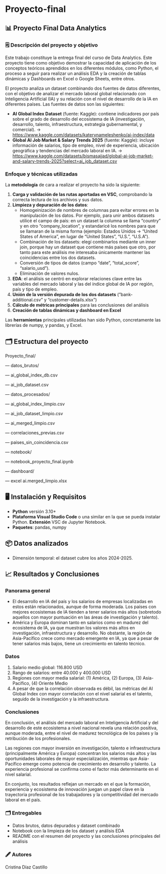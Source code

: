 # Proyecto-final

## 📊 Proyecto Final Data Analytics

### 🗒️ Descripción del proyecto y objetivo

Este trabajo constituye la entrega final del curso de Data Analytics. Este proyecto tiene como objetivo demostrar la capacidad de aplicación de los conceptos teóricos aprendidos en los diferentes módulos, como Python, el proceso a seguir para realizar un análisis EDA y la creación de tablas dinámicas y Dashboards en Excel o Google Sheets, entre otros.

El proyecto analiza un dataset combinando dos fuentes de datos diferentes, con el objetivo de analizar el mercado laboral global relacionado con Inteligencia Artificial (IA) y su relación con el nivel de desarrollo de la IA en diferentes países. Las fuentes de datos son las siguientes:

- **AI Global Index Dataset** (fuente: Kaggle): contiene indicadores por país sobre el grado de desarrollo del ecosistema de IA (investigación, desarrollo, talento, infraestructura, estrategia gubernamental, y comercial). → https://www.kaggle.com/datasets/katerynameleshenko/ai-index/data
- **Global AI Job Market & Salary Trends 2025** (fuente: Kaggle): incluye información de salarios, tipo de empleo, nivel de experiencia, ubicación geográfica y tendencias del mercado laboral en IA. → https://www.kaggle.com/datasets/bismasajjad/global-ai-job-market-and-salary-trends-2025?select=ai_job_dataset.csv

### Enfoque y técnicas utilizadas

La **metodología** de cara a realizar el proyecto ha sido la siguiente:

1. **Carga y validación de las rutas aportadas en VSC**, comprobando la correcta lectura de los archivos y sus datos.
2. **Limpieza y depuración de los datos**:
    - Homogeinización de nombres de columnas para evitar errores en la manipulación de los datos. Por ejemplo, para unir ambos datasets utilicé el campo de país: en un dataset la columna se llama “country” y en otro “company_location”, y estandaricé los nombres para que se llamaran de la misma forma (ejemplo: Estados Unidos → “United States of America”, en lugar de “United States”, “U.S.”, “U.S.A”).
    - Combinación de los datasets: elegí combinarlos mediante un inner join, porque hay un dataset que contiene más países que otro, por tanto para este análisis me interesaba únicamente mantener las coincidencias entre los dos datasets.
    - Conversión de tipos de datos (campo “date”, “total_score”, “salario_usd”).
    - Eliminación de valores nulos.
3. **EDA**: el análisis se centró en explorar relaciones clave entre las variables del mercado laboral y las del índice global de IA por región, país y tipo de empleo.
4. **Unión de la versión depurada de los dos datasets** (”bank-additional.csv” y “customer-details.xlsx”)
5. **Cálculo de métricas principales** para las conclusiones del análisis
6. **Creación de tablas dinámicas y dashboard en Excel**

Las **herramientas** principales utilizadas han sido Python, concretamente las librerías de numpy, y pandas, y Excel.

## 🗂️ Estructura del proyecto

Proyecto_final/

— datos_brutos/

— ai_global_index_db.csv

— ai_job_dataset.csv

— datos_procesados/

— ai_global_index_limpio.csv

— ai_job_dataset_limpio.csv

— ai_merged_limpio.csv

— correlaciones_previas.csv

— paises_sin_coincidencia.csv

— notebook/

— notebook_proyecto_final.ipynb

— dashboard/

— excel ai.merged_limpio.xlsx

## 🖥️ Instalación y Requisitos

- **Python** versión 3.10+
- **Plataforma Visual Studio Code** o una similar en la que se pueda instalar Python. **Extensión** VSC de Jupyter Notebook.
- **Paquetes**: pandas, numpy

## 📦 Datos analizados

- Dimensión temporal: el dataset cubre los años 2024-2025.

## 📈 Resultados y Conclusiones

### **Panorama general**

- El desarrollo en IA del país y los salarios de empresas localizadas en estos están relacionados, aunque de forma moderada. Los países con mejores ecosistemas de IA tienden a tener salarios más altos (sobretodo aquellos con mayor puntuación en las áreas de investigación y talento).
- América y Europa dominan tanto en salarios como en madurez del ecosistema de IA, ya que muestran los valores más altos en investigación, infraestructura y desarrollo. No obstante, la región de Asia-Pacífico crece como mercado emergente en IA, ya que a pesar de tener salarios más bajos, tiene un crecimiento en talento técnico.

### **Datos**

1. Salario medio global: 116.800 USD
2. Rango de salarios: entre 40.000 y 400.000 USD
3. Regiones con mayor media salarial: (1) América, (2) Europa, (3) Asia-Pacífico, (4) Oriente Medio
4. A pesar de que la correlación observada es débil, las métricas del AI Global Index con mayor correlación con el nivel salarial es el talento, seguido de la investigación y la infraestructura.

### Conclusiones

En conclusión, el análisis del mercado laboral en Inteligencia Artificial y del desarrollo de este ecosistema a nivel nacional revela una relación positiva, aunque moderada, entre el nivel de madurez tecnológica de los países y la retribución de los profesionales. 

Las regiones con mayor inversión en investigación, talento e infraestructura (principalmente América y Europa) concentran los salarios más altos y las oportunidades laborales de mayor especialización, mientras que Asia-Pacífico emerge como potencia de crecimiento en desarrollo y talento. La experiencia profesional se confirma como el factor más determinante en el nivel salarial. 

En conjunto, los resultados reflejan un mercado en el que la formación, experiencia y ecosistema de innovación juegan un papel clave en la trayectoria profesional de los trabajadores y la competitividad del mercado laboral en el país.

### 🗂️ Entregables

- Datos brutos, datos depurados y dataset combinado
- Notebook con la limpieza de los dataset y análisis EDA
- README con el resumen del proyecto y las conclusiones principales del análisis

### 🖋️ Autores

Cristina Díaz Castillo
